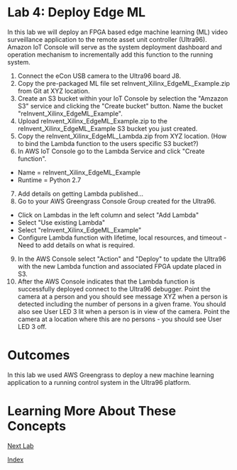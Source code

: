 # Lab 4: Deploy Edge ML
In this lab we will deploy an FPGA based edge machine learning (ML) video surveillance application to the remote asset unit controller (Ultra96).  Amazon IoT Console will serve as the system deployment dashboard and operation mechanism to incrementally add this function to the running system.

1. Connect the eCon USB camera to the Ultra96 board J8.
2. Copy the pre-packaged ML file set reInvent_Xilinx_EdgeML_Example.zip from Git at XYZ location.
3. Create an S3 bucket within your IoT Console by selection the "Amzazon S3" service and clicking the "Create bucket" button.  Name the bucket "reInvent_Xilinx_EdgeML_Example".
4. Upload reInvent_Xilinx_EdgeML_Example.zip to the reInvent_Xilinx_EdgeML_Example S3 bucket you just created. 
5. Copy the reInvent_Xilinx_EdgeML_Lambda.zip from XYZ location.  (How to bind the Lambda function to the users specific S3 bucket?)
6. In AWS IoT Console go to the Lambda Service and click "Create function".
  * Name = reInvent_Xilinx_EdgeML_Example
  * Runtime = Python 2.7
7. Add details on getting Lambda published...
8. Go to your AWS Greengrass Console Group created for the Ultra96.  
  * Click on Lambdas in the left column and select "Add Lambda"
  * Select "Use existing Lambda"
  * Select "reInvent_Xilinx_EdgeML_Example"
  * Configure Lambda function with lifetime, local resources, and timeout - Need to add details on what is required.
9. In the AWS Console select "Action" and "Deploy" to update the Ultra96 with the new Lambda function and associated FPGA update placed in S3.
10. After the AWS Console indicates that the Lambda function is successfully deployed connect to the Ultra96 debugger.  Point the camera at a person and you should see message XYZ when a person is detected including the number of persons in a given frame.  You should also see User LED 3 lit when a person is in view of the camera.  Point the camera at a location where this are no persons - you should see User LED 3 off.

# Outcomes
In this lab we used AWS Greengrass to deploy a new machine learning application to a running control system in the Ultra96 platform. 

# Learning More About These Concepts

[Next Lab](./Lab5.md)

[Index](./README.md)

